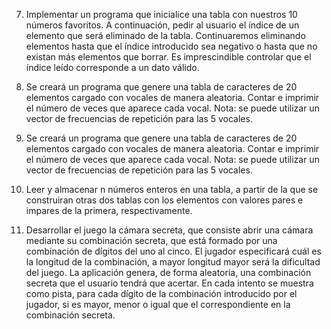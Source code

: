 7. Implementar un programa que inicialice una tabla con nuestros 10 números favoritos. A
continuación, pedir al usuario el índice de un elemento que será eliminado de la tabla.
Continuaremos eliminando elementos hasta que el índice introducido sea negativo o
hasta que no existan más elementos que borrar. Es imprescindible controlar que el
índice leído corresponde a un dato válido.

8. Se creará un programa que genere una tabla de caracteres de 20 elementos cargado con
vocales de manera aleatoria. Contar e imprimir el número de veces que aparece cada vocal.
Nota: se puede utilizar un vector de frecuencias de repetición para las 5 vocales.

9. Se creará un programa que genere una tabla de caracteres de 20 elementos cargado con
vocales de manera aleatoria. Contar e imprimir el número de veces que aparece cada vocal.
Nota: se puede utilizar un vector de frecuencias de repetición para las 5 vocales.

10. Leer y almacenar n números enteros en una tabla, a partir de la que se construiran otras
dos tablas con los elementos con valores pares e impares de la primera, respectivamente.

11. Desarrollar el juego la cámara secreta, que consiste abrir una cámara mediante su
combinación secreta, que está formado por una combinación de dígitos del uno al cinco.
El jugador especificará cuál es la longitud de la combinación, a mayor longitud mayor
será la dificultad del juego. La aplicación genera, de forma aleatoria, una combinación
secreta que el usuario tendrá que acertar. En cada intento se muestra como pista, para
cada dígito de la combinación introducido por el jugador, si es mayor, menor o igual
que el correspondiente en la combinación secreta.
